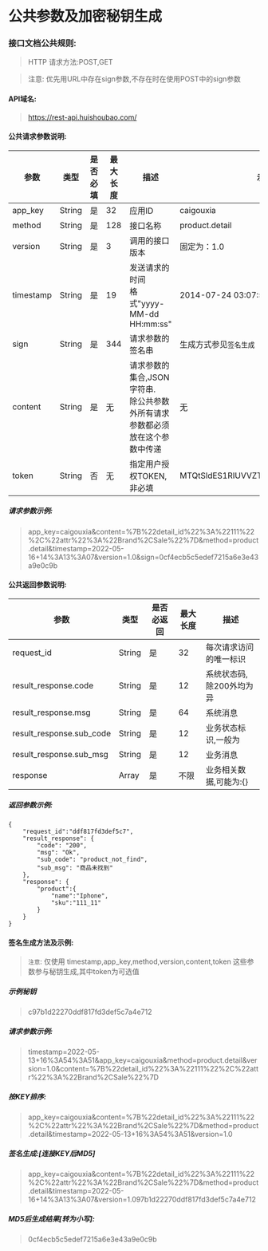 # 公共参数及加密秘钥生成


### 接口文档公共规则:

> HTTP 请求方法:POST,GET

> 注意: 优先用URL中存在sign参数,不存在时在使用POST中的sign参数

####  API域名:

> https://rest-api.huishoubao.com/

####  公共请求参数说明:

| 参数 | 类型 | 是否必填 | 最大长度 | 描述 | 示例值 |
| ---- | ---- | -------- | -------- | ---- | ------ |
|app_key		|String	|是		|32		|应用ID			|caigouxia |
|method		|String	|是		|128		|接口名称			|product.detail|
|version		|String	|是		|3		|调用的接口版本		|固定为：1.0|
|timestamp	|String	|是		|19		|发送请求的时间<br/>格式"yyyy-MM-dd HH:mm:ss"	| 	2014-07-24 03:07:50|
|sign		|String	|是		|344		|请求参数的签名串	|生成方式参见`签名生成`|
|content	|String	|是		|无		|请求参数的集合,JSON字符串.<br/>除公共参数外所有请求参数都必须放在这个参数中传递|无|
|token	|String	|否		|无		|指定用户授权TOKEN,非必填|MTQtSldES1RIUVVZT0NGUkVNUEdJQlpBTlhM|

##### 请求参数示例:

> app_key=caigouxia&content=%7B%22detail_id%22%3A%22111%22%2C%22attr%22%3A%22Brand%2CSale%22%7D&method=product.detail&timestamp=2022-05-16+14%3A13%3A07&version=1.0&sign=0cf4ecb5c5edef7215a6e3e43a9e0c9b


#### 公共返回参数说明:

| 参数 | 类型 | 是否必返回 | 最大长度 | 描述 |
| ---- | ---- | ---------- | -------- | ---- |
|request_id					|String	|是			|32		|每次请求访问的唯一标识|
|result_response.code		|String	|是			|12		|系统状态码,除200外均为异|常
|result_response.msg			|String	|是			|64		|系统消息|
|result_response.sub_code	|String	|是			|12		|业务状态标识,一般为 |success,可能为空其他
|result_response.sub_msg		|String	|是			|12		|业务消息|
|response					|Array	|是			|不限		|业务相关数据,可能为:{}|

##### 返回参数示例:

```
{
	"request_id":"ddf817fd3def5c7",
    "result_response": {
        "code": "200",
        "msg": "Ok",
        "sub_code": "product_not_find",
        "sub_msg": "商品未找到"
    },
    "response": {
		"product":{
			"name":"Iphone",
			"sku":"111_11"
		}
	}
}
```


####  签名生成方法及示例:

> `注意`: 仅使用 timestamp,app_key,method,version,content,token 这些参数参与秘钥生成,其中token为可选值

##### 示例秘钥

>  c97b1d22270ddf817fd3def5c7a4e712

##### 请求参数示例:

> timestamp=2022-05-13+16%3A54%3A51&app_key=caigouxia&method=product.detail&version=1.0&content=%7B%22detail_id%22%3A%22111%22%2C%22attr%22%3A%22Brand%2CSale%22%7D

##### 按KEY排序:

> app_key=caigouxia&content=%7B%22detail_id%22%3A%22111%22%2C%22attr%22%3A%22Brand%2CSale%22%7D&method=product.detail&timestamp=2022-05-13+16%3A54%3A51&version=1.0

##### 签名生成:[连接KEY后MD5]

>  app_key=caigouxia&content=%7B%22detail_id%22%3A%22111%22%2C%22attr%22%3A%22Brand%2CSale%22%7D&method=product.detail&timestamp=2022-05-16+14%3A13%3A07&version=1.097b1d22270ddf817fd3def5c7a4e712


#####  MD5后生成结果[转为小写]:

>  0cf4ecb5c5edef7215a6e3e43a9e0c9b
